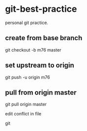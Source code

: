 # git-best-practice
personal git practice.

## create from base branch
git checkout -b m76 master

## set upstream to origin
git push -u origin m76

## pull from origin master
git pull origin master

edit conflict in file

git 
